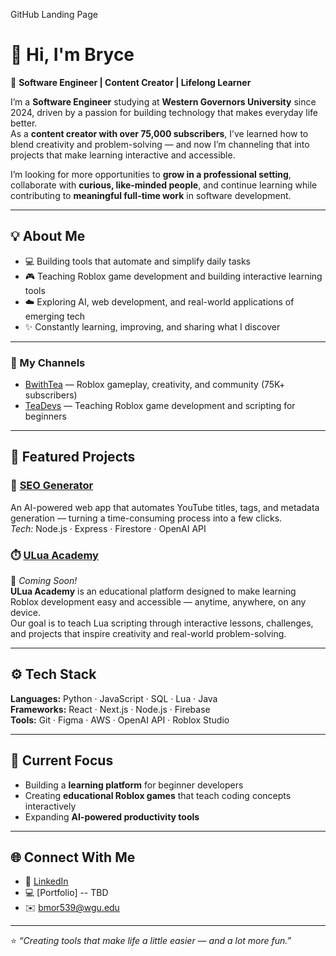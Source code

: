 GitHub Landing Page

# 👋 Hi, I'm Bryce 

🚀 **Software Engineer | Content Creator | Lifelong Learner**

I’m a **Software Engineer** studying at **Western Governors University** since 2024, driven by a passion for building technology that makes everyday life better.  
As a **content creator with over 75,000 subscribers**, I’ve learned how to blend creativity and problem-solving — and now I’m channeling that into projects that make learning interactive and accessible.  

I’m looking for more opportunities to **grow in a professional setting**, collaborate with **curious, like-minded people**, and continue learning while contributing to **meaningful full-time work** in software development.


---

## 💡 About Me
- 💻 Building tools that automate and simplify daily tasks  
- 🎮 Teaching Roblox game development and building interactive learning tools  
- ☁️ Exploring AI, web development, and real-world applications of emerging tech  
- ✨ Constantly learning, improving, and sharing what I discover  

---
### 🎥 My Channels
- [BwithTea](https://youtube.com/@BwithTea) — Roblox gameplay, creativity, and community (75K+ subscribers)  
- [TeaDevs](https://www.youtube.com/channel/UCG84TNLBTc1e1-i7yf45swQ) — Teaching Roblox game development and scripting for beginners   
---

## 🧩 Featured Projects

### 🧾 [SEO Generator](https://github.com/BwithTea/Title-Generator)
An AI-powered web app that automates YouTube titles, tags, and metadata generation — turning a time-consuming process into a few clicks.  
*Tech:* Node.js · Express · Firestore · OpenAI API  

### ⏱️ [ULua Academy](#)
🚧 *Coming Soon!*  
**ULua Academy** is an educational platform designed to make learning Roblox development easy and accessible — anytime, anywhere, on any device.  
Our goal is to teach Lua scripting through interactive lessons, challenges, and projects that inspire creativity and real-world problem-solving.  

---

## ⚙️ Tech Stack
**Languages:** Python · JavaScript · SQL · Lua · Java  
**Frameworks:** React · Next.js · Node.js · Firebase  
**Tools:** Git · Figma · AWS · OpenAI API · Roblox Studio  

---

## 🌱 Current Focus
- Building a **learning platform** for beginner developers  
- Creating **educational Roblox games** that teach coding concepts interactively  
- Expanding **AI-powered productivity tools**  

---

## 🌐 Connect With Me
- 💼 [LinkedIn](https://www.linkedin.com/in/brycemoran)
- 💻 [Portfolio] -- TBD
- ✉️ bmor539@wgu.edu

---

⭐ *“Creating tools that make life a little easier — and a lot more fun.”*

